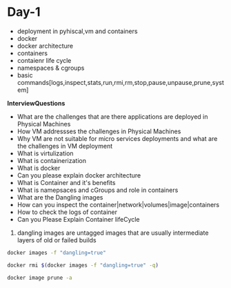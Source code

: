 # Day-1
- deployment in pyhiscal,vm and containers
- docker
- docker architecture
- containers
- contaienr life cycle
- namespaces & cgroups
- basic commands[logs,inspect,stats,run,rmi,rm,stop,pause,unpause,prune,system]

**InterviewQuestions**
- What are the challenges that are there applications are deployed in Physical Machines
- How VM  addressses the challenges in Physical Machines
- Why VM are not suitable for micro services deployments and what are the challenges in VM deployment
- What is virtulization 
- What is containerization
- What is docker
- Can you please explain docker architecture
- What is Container and it's benefits
- What is namepsaces and cGroups and role in containers
- What are the Dangling images
- How can you inspect the container|network|volumes|image|containers
- How to check the logs of container
- Can you Please Explain Container lifeCycle
 




















 1. dangling images are untagged images that are usually intermediate layers of old or failed builds

```bash
docker images -f "dangling=true"
```

```bash
docker rmi $(docker images -f "dangling=true" -q)
```

```bash
docker image prune -a
```